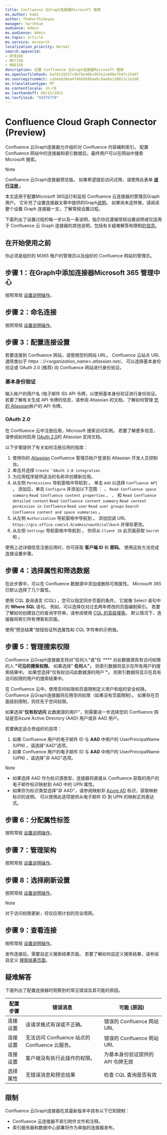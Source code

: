 ```yaml
---
title: Confluence 云Graph连接器Microsoft 搜索
ms.author: kam1
author: TheKarthikeyan
manager: harshkum
audience: Admin
ms.audience: Admin
ms.topic: article
ms.service: mssearch
localization_priority: Normal
search.appverid:
- BFB160
- MET150
- MOE150
description: 设置 Confluence 云Graph连接器Microsoft 搜索
ms.openlocfilehash: baf6139257c8bf8e40bc997e2a408efb4fc2549f
ms.sourcegitcommit: ca5ee826ba4f4bb9b9baabc9ae8a130011c2a3d0
ms.translationtype: MT
ms.contentlocale: zh-CN
ms.lasthandoff: 09/15/2021
ms.locfileid: "59375770"
---
```

<!---Previous ms.author: kam1 --->

# <a name="confluence-cloud-graph-connector-preview"></a>Confluence Cloud Graph Connector (Preview) 

Confluence 云Graph连接器允许组织对 Confluence 内容编制索引。 配置 Confluence 网站中的连接器和索引数据后，最终用户可以在网站中搜索Microsoft 搜索。

>[!NOTE]
>Confluence 云Graph连接器预览版。 如果希望提前访问试用，请使用此表单 [<b> 进行注册 </b>](https://forms.office.com/r/duLxv8Nf8U)。  

本文适用于配置Microsoft 365运行和监视 Confluence 云连接器的管理员Graph用户。 它补充了设置连接器文章中提供的Graph[说明](configure-connector.md)。 如果尚未这样做，请阅读整个设置 Graph 连接器一文，了解常规设置过程。

下面列出了设置过程的每一步以及一条说明，指示你应遵循常规设置说明或仅适用于 Confluence 云 Graph 连接器的其他说明，包括有关疑难解答和限制[的信息](#limitations)。 [](#troubleshooting)


## <a name="before-you-get-started"></a>在开始使用之前
你必须是组织的 M365 租户的管理员以及组织的 Confluence 网站的管理员。

## <a name="step-1-add-a-graph-connector-in-the-microsoft-365-admin-center"></a>步骤 1：在Graph中添加连接器Microsoft 365 管理中心
按照常规 [设置说明操作](./configure-connector.md)。

## <a name="step-2-name-the-connection"></a>步骤 2：命名连接
按照常规 [设置说明操作](./configure-connector.md)。

## <a name="step-3-configure-the-connection-settings"></a>步骤 3：配置连接设置
若要连接到 Confluence 网站，请使用您的网站 URL。 Confluence 云站点 URL 通常类似于 *https：//<organization_name>.atlassian.net/*。 可以选择基本身份验证或 OAuth 2.0 (推荐) 向 Confluence 网站进行身份验证。

### <a name="basic-auth"></a>基本身份验证
输入帐户的用户名 (电子邮件 ID) API 令牌，以使用基本身份验证进行身份验证。若要了解有关生成 API 令牌的信息，请参阅 Atlassian 的文档，了解如何管理 [您的 Atlassian](https://support.atlassian.com/atlassian-account/docs/manage-api-tokens-for-your-atlassian-account/)帐户的 API 令牌。

### <a name="oauth-20"></a>OAuth 2.0
在 Confluence 云中注册应用，Microsoft 搜索访问实例。 若要了解更多信息，请参阅如何启用 [OAuth 2.0](https://developer.atlassian.com/cloud/confluence/oauth-2-3lo-apps/#enabling-oauth-2-0--3lo-)的 Atlassian 支持文档。

以下步骤提供了有关如何注册应用的指南：

1. 使用你的 [Atlassian](https://developer.atlassian.com/console/myapps/) Confluence 管理员帐户登录到 Atlassian 开发人员控制台。
2. 单击并选择 `Create``OAuth 2.0 integration`
3. 为应用程序提供适当的名称并创建新应用。
4. 从左侧 `Permissions` 导航窗格中导航到 。 单击 `Add` 以选择 `Confluence API` 。 添加后，单击 `Configure` 并添加以下范围 ： 、 `Read Confluence space summary` `Read Confluence content properties` 、 、 和 `Read Confluence detailed content` `Read Confluence content summary` `Read content permission in Confluence` `Read user` `Read user groups` `Search Confluence content and space summaries` 。
5. 从左侧 `Authorization` 导航窗格中导航到 。 添加回调 URL `https://gcs.office.com/v1.0/admin/oauth/callback` 并保存更改。
6. 从左侧 `Settings` 导航窗格中导航到 。 你将从 `Client ID` 此页面获取 `Secret` 和 。

使用上述详细信息注册应用时，你可获取 **客户端 ID** 和 **密码**。 使用这些方法完成连接设置步骤。

## <a name="step-4-select-properties-and-filter-data"></a>步骤 4：选择属性和筛选数据

在此步骤中，可以在 Confluence 数据源中添加或删除可用属性。 Microsoft 365已默认选择了几个属性。

使用 CQL 查询语言 (CQL) ，您可以指定同步页面的条件。 它就像 Select 语句中的 **Where** **SQL** 语句。 例如，可以选择仅对过去两年修改的页面编制索引。 若要了解如何创建自己的查询字符串，请参阅使用 [CQL 的高级搜索](https://developer.atlassian.com/server/confluence/advanced-searching-using-cql/)。 默认情况下，连接器将索引所有博客和页面。

使用"预览结果"按钮验证所选属性和 CQL 字符串的示例值。

## <a name="step-5-manage-search-permissions"></a>步骤 5：管理搜索权限

Confluence 云Graph连接器支持对"任何人"或"仅  **** 对此数据源具有访问权限的人 **"可见的搜索权限**。 如果选择" **任何人"，** 则索引数据将显示在所有用户的搜索结果中。 如果您选择"仅有权访问此数据源的用户 **"，** 则索引数据将显示在具有访问权限的用户的搜索结果中。

在 Confluence 云中，使用空间权限和页面限制定义用户和组的安全权限。 Confluence 云Graph连接器将应用空间权限（如果没有页面限制）。 如果存在页面级别限制，则优先于空间权限。

如果选择"**仅有权访问** 此数据源的用户"，则需要进一步选择您的 Confluence 网站是否Azure Active Directory (AAD) 用户或非 AAD 用户。

若要确定适合贵组织的选项：

1. 如果 Confluence 用户的电子邮件 ID 与 **AAD** 中用户的 UserPrincipalName (UPN) ，请选择"AAD"选项。 
2. 如果 Confluence 用户的电子邮件 ID 与 **AAD** 中用户的 UserPrincipalName (UPN) ，请选择"非 AAD"选项。 

>[!NOTE]
> * 如果选择 AAD 作为标识源类型，连接器将直接从 Confluence 获取的用户的电子邮件标识映射到 AAD 中的 UPN 属性。
> * 如果你为标识类型选择"非 AAD"，请参阅映射非 [Azure AD](map-non-aad.md) 标识，获取映射标识的说明。 可以使用此选项提供从电子邮件 ID 到 UPN 的映射正则表达式。

## <a name="step-6-assign-property-labels"></a>步骤 6：分配属性标签

按照常规 [设置说明操作](./configure-connector.md)。

## <a name="step-7-manage-schema"></a>步骤 7：管理架构

按照常规 [设置说明操作](./configure-connector.md)。

## <a name="step-8-choose-refresh-settings"></a>步骤 8：选择刷新设置

按照常规 [设置说明操作](./configure-connector.md)。

>[!NOTE]
>对于访问权限更新，将仅应用计划的完全爬网。

## <a name="step-9-review-connection"></a>步骤 9：查看连接

按照常规 [设置说明操作](./configure-connector.md)。

发布连接后，需要自定义搜索结果页面。 若要了解如何自定义搜索结果，请参阅自定义 [搜索结果页面](/microsoftsearch/configure-connector#next-steps-customize-the-search-results-page)。

## <a name="troubleshooting"></a>疑难解答
下面列出了配置连接器时观察到的常见错误及其可能的原因。

| 配置步骤 | 错误消息 | 可能 (原因)  |
| ------------ | ------------ | ------------ |
| 连接设置 | 该请求格式有误或不正确。 | 错误的 Confluence 网站 URL |
| 连接设置 | 无法访问 Confluence 站点的 Confluence 云服务。 | 错误的 Confluence 网站 URL |
| 连接设置 | 客户端没有执行此操作的权限。 | 为基本身份验证提供的 API 令牌无效 |
| 选择属性 | 无错误消息和预览结果 | 检查 CQL 查询是否有效 |

## <a name="limitations"></a>限制
Confluence 云Graph连接器在其最新版本中具有以下已知限制：

- Confluence 云连接器不索引附件文件和注释。
- 索引服务器和数据中心部署将作为单独的连接器发布。